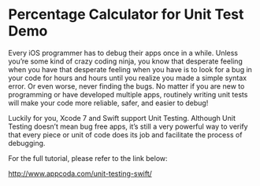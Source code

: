 # Percentage Calculator for Unit Test Demo

Every iOS programmer has to debug their apps once in a while. Unless you’re some kind of crazy coding ninja, you know that desperate feeling when you have that desperate feeling when you have is to look for a bug in your code for hours and hours until you realize you made a simple syntax error. Or even worse, never finding the bugs. No matter if you are new to programming or have developed multiple apps, routinely writing unit tests will make your code more reliable, safer, and easier to debug!

Luckily for you, Xcode 7 and Swift support Unit Testing. Although Unit Testing doesn’t mean bug free apps, it’s still a very powerful way to verify that every piece or unit of code does its job and facilitate the process of debugging.

For the full tutorial, please refer to the link below:

http://www.appcoda.com/unit-testing-swift/
